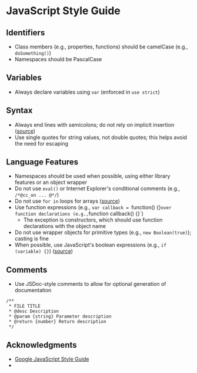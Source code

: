 # JavaScript Style Guide

## Identifiers
- Class members (e.g., properties, functions) should be camelCase (e.g., `doSomething()`)
- Namespaces should be PascalCase

## Variables
- Always declare variables using `var` (enforced in `use strict`)

## Syntax
- Always end lines with semicolons; do not rely on implicit insertion ([source](http://google-styleguide.googlecode.com/svn/trunk/javascriptguide.xml?showone=Semicolons#Semicolons))
- Use single quotes for string values, not double quotes; this helps avoid the need for escaping

## Language Features
- Namespaces should be used when possible, using either library features or an object wrapper
- Do not use `eval()` or Internet Explorer's conditional comments (e.g., `/*@cc_on ... @*/`)
- Do not use `for in` loops for arrays ([source](http://google-styleguide.googlecode.com/svn/trunk/javascriptguide.xml?showone=for-in_loop#for-in_loop))
- Use function expressions (e.g., `var callback = `function() {}` over function declarations (e.g., `function callback() {}`)
  - The exception is constructors, which should use function declarations with the object name
- Do not use wrapper objects for primitive types (e.g., `new Boolean(true)`); casting is fine
- When possible, use JavaScript's boolean expressions (e.g., `if (variable) {}`) ([source](http://google-styleguide.googlecode.com/svn/trunk/javascriptguide.xml?showone=Tips_and_Tricks#Tips_and_Tricks))

## Comments
- Use JSDoc-style comments to allow for optional generation of documentation

```
/**
 * FILE TITLE
 * @desc Description
 * @param {string} Parameter description
 * @return {number} Return description
 */
```

## Acknowledgments
- [Google JavaScript Style Guide](http://google-styleguide.googlecode.com/svn/trunk/javascriptguide.xml)
-